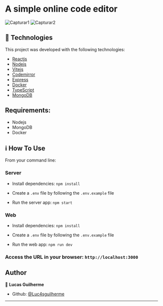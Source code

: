 # A simple online code editor

![Capturar1](https://user-images.githubusercontent.com/29242243/153598419-cef5fcdb-2c14-4145-8bb7-83cb925c431e.PNG)
![Capturar2](https://user-images.githubusercontent.com/29242243/153598426-192144cb-8b79-4a4d-aa38-c4771ca0d0d2.PNG)

## 🚀 Technologies

This project was developed with the following technologies:

-  [Reactjs][reactjs]
-  [Nodejs][nodejs]
-  [Vitejs][vitejs]
-  [Codemirror][codemirror]
-  [Express][express]
-  [Docker][docker]
-  [TypeScript][Typescript]
-  [MongoDB][mongodb]

## Requirements:
- Nodejs
- MongoDB
- Docker

## :information_source: How To Use

From your command line:

### Server
  - Install dependencies: `npm install`

  - Create a `.env` file by following the `.env.example` file

  - Run the server app: `npm start`

### Web
  - Install dependencies: `npm install`

  - Create a `.env` file by following the `.env.example` file

  - Run the web app: `npm run dev`

### Access the URL in your browser: `http://localhost:3000`

## Author

👤 **Lucas Guilherme**

- Github: [@Luc4sguilherme](https://github.com/Luc4sguilherme)

---

[nodejs]: https://nodejs.org/
[docker]: https://www.docker.com/
[reactjs]: https://pt-br.reactjs.org/
[vitejs]: https://vitejs.dev/
[codemirror]: https://codemirror.net/
[express]: https://expressjs.com/
[typescript]: https://www.typescriptlang.org/
[mongodb]: https://www.mongodb.com/
